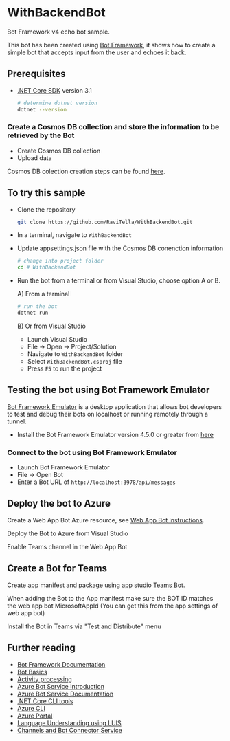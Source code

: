 ﻿# WithBackendBot

Bot Framework v4 echo bot sample.

This bot has been created using [Bot Framework](https://dev.botframework.com), it shows how to create a simple bot that accepts input from the user and echoes it back.

## Prerequisites

- [.NET Core SDK](https://dotnet.microsoft.com/download) version 3.1

  ```bash
  # determine dotnet version
  dotnet --version
  ```

### Create a Cosmos DB collection and store the information to be retrieved  by the Bot

- Create Cosmos DB collection
- Upload data

Cosmos DB colection creation steps can be found [here](https://docs.microsoft.com/en-us/azure/cosmos-db/how-to-create-container).

## To try this sample

- Clone the repository

    ```bash
    git clone https://github.com/RaviTella/WithBackendBot.git
    ```

- In a terminal, navigate to `WithBackendBot`
- Update appsettings.json file with the Cosmos DB conenction information

    ```bash
    # change into project folder
    cd # WithBackendBot
    ```

- Run the bot from a terminal or from Visual Studio, choose option A or B.

  A) From a terminal

  ```bash
  # run the bot
  dotnet run
  ```

  B) Or from Visual Studio

  - Launch Visual Studio
  - File -> Open -> Project/Solution
  - Navigate to `WithBackendBot` folder
  - Select `WithBackendBot.csproj` file
  - Press `F5` to run the project

## Testing the bot using Bot Framework Emulator

[Bot Framework Emulator](https://github.com/microsoft/botframework-emulator) is a desktop application that allows bot developers to test and debug their bots on localhost or running remotely through a tunnel.

- Install the Bot Framework Emulator version 4.5.0 or greater from [here](https://github.com/Microsoft/BotFramework-Emulator/releases)

### Connect to the bot using Bot Framework Emulator

- Launch Bot Framework Emulator
- File -> Open Bot
- Enter a Bot URL of `http://localhost:3978/api/messages`

## Deploy the bot to Azure

Create a Web App Bot Azure resource, see [Web App Bot instructions](https://docs.microsoft.com/en-us/azure/bot-service/abs-quickstart?view=azure-bot-service-4.0).

Deploy the Bot to Azure from Visual Studio

Enable Teams channel in the Web App Bot


## Create a Bot for Teams

Create app manifest and package using app studio  [Teams Bot](https://docs.microsoft.com/en-us/microsoftteams/platform/bots/how-to/create-a-bot-for-teams).

When adding the Bot to the App manifest make sure the BOT ID matches the web app bot MicrosoftAppId (You can get this from the app settings of web app bot)

Install the Bot in Teams via "Test and Distribute" menu

## Further reading

- [Bot Framework Documentation](https://docs.botframework.com)
- [Bot Basics](https://docs.microsoft.com/azure/bot-service/bot-builder-basics?view=azure-bot-service-4.0)
- [Activity processing](https://docs.microsoft.com/en-us/azure/bot-service/bot-builder-concept-activity-processing?view=azure-bot-service-4.0)
- [Azure Bot Service Introduction](https://docs.microsoft.com/azure/bot-service/bot-service-overview-introduction?view=azure-bot-service-4.0)
- [Azure Bot Service Documentation](https://docs.microsoft.com/azure/bot-service/?view=azure-bot-service-4.0)
- [.NET Core CLI tools](https://docs.microsoft.com/en-us/dotnet/core/tools/?tabs=netcore2x)
- [Azure CLI](https://docs.microsoft.com/cli/azure/?view=azure-cli-latest)
- [Azure Portal](https://portal.azure.com)
- [Language Understanding using LUIS](https://docs.microsoft.com/en-us/azure/cognitive-services/luis/)
- [Channels and Bot Connector Service](https://docs.microsoft.com/en-us/azure/bot-service/bot-concepts?view=azure-bot-service-4.0)
